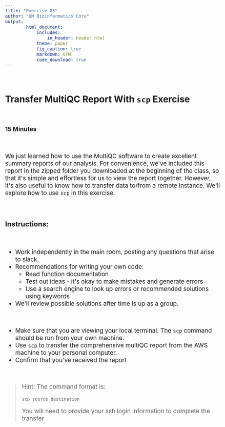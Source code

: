 ```yaml
---
title: "Exercise 03"
author: "UM Bioinformatics Core"
output:
        html_document:
            includes:
                in_header: header.html
            theme: paper
            fig_caption: true
            markdown: GFM
            code_download: true
---
```

<style type="text/css">
body{ /* Normal  */
      font-size: 14pt;
  }
pre {
  font-size: 12pt
}
</style>

<br>

## Transfer MultiQC Report With `scp` Exercise

<br>

**15 Minutes**

<br>

We just learned how to use the MultiQC software to create excellent summary reports of our analysis. For convenience, we've included this report in the zipped folder you downloaded at the beginning of the class, so that it's simple and effortless for us to view the report together. However, it's also useful to know how to transfer data to/from a remote instance. We'll explore how to use `scp` in this exercise.

<br>

### Instructions:

<br>

- Work independently in the main room, posting any questions that arise to slack.
- Recommendations for writing your own code:
  - Read function documentation
  - Test out ideas - it's okay to make mistakes and generate errors
  - Use a search engine to look up errors or recommended solutions using keywords
- We'll review possible solutions after time is up as a group.

<br>

- Make sure that you are viewing your local terminal. The `scp` command should be run from your own machine.
- Use `scp` to transfer the comprehensive multiQC report from the AWS machine to your personal computer.
- Confirm that you've received the report

<br>

> Hint: The command format is:
>
> ~~~
> scp source destination
> ~~~
>
> You will need to provide your ssh login information to complete the transfer

<br>
